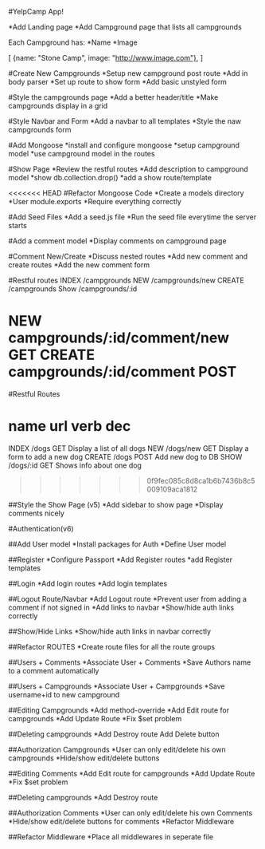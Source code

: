#YelpCamp App!

*Add Landing page
*Add Campground page that lists all campgrounds

Each Campground has:
*Name
*Image

[
    {name: "Stone Camp", image: "http://www.image.com"},
]


#Create New Campgrounds
*Setup new campground post route
*Add in body parser
*Set up route to show form
*Add basic unstyled form

#Style the campgrounds page
*Add a better header/title
*Make campgrounds display in a grid

#Style Navbar and Form
*Add a navbar to all templates
*Style the naw campgrounds form

#Add Mongoose
*install and configure mongoose
*setup campground model
*use campground model in the routes

#Show Page
*Review the restful routes
*Add description to campground model
*show db.collection.drop()
*add a show route/template

<<<<<<< HEAD
#Refactor Mongoose Code
*Create a models directory
*User module.exports
*Require everything correctly

#Add Seed Files
*Add a seed.js file
*Run the seed file everytime the server starts

#Add a comment model
*Display comments on campground page

#Comment New/Create
*Discuss nested routes
*Add new comment and create routes
*Add the new comment form


#Restful routes
INDEX       /campgrounds
NEW         /campgrounds/new
CREATE      /campgrounds
Show        /campgrounds/:id

NEW         campgrounds/:id/comment/new            GET
CREATE      campgrounds/:id/comment                               POST
=======

#Restful Routes

name        url         verb        dec
========================================
INDEX       /dogs       GET         Display a list of all dogs
NEW         /dogs/new   GET         Display a form to add a new dog
CREATE      /dogs       POST        Add new dog to DB
SHOW        /dogs/:id   GET         Shows info about one dog
>>>>>>> 0f9fec085c8d8ca1b6b7436b8c5009109aca1812

##Style the Show Page (v5)
*Add sidebar to show page
*Display comments nicely

#Authentication(v6)

##Add User model
*Install packages for Auth
*Define User model

##Register
*Configure Passport
*Add Register routes
*add Register templates

##Login
*Add login routes
*Add login templates

##Logout Route/Navbar
*Add Logout route
*Prevent user from adding a comment if not signed in
*Add links to navbar
*Show/hide auth links correctly

##Show/Hide Links
*Show/hide auth links in navbar correctly

##Refactor ROUTES
*Create route files for all the route groups

##Users + Comments
*Associate User + Comments
*Save Authors name to a comment automatically

##Users + Campgrounds
*Associate User + Campgrounds
*Save username+id to new campground

##Editing Campgrounds
*Add method-override
*Add Edit route for campgrounds
*Add Update Route
*Fix $set problem

##Deleting campgrounds
*Add Destroy route
Add Delete button


##Authorization Campgrounds
*User can only edit/delete his own campgrounds
*Hide/show edit/delete buttons

##Editing Comments
*Add Edit route for campgrounds
*Add Update Route
*Fix $set problem

##Deleting campgrounds
*Add Destroy route

##Authorization Comments
*User can only edit/delete his own Comments
*Hide/show edit/delete buttons for comments
*Refactor Middleware

##Refactor Middleware 
*Place all middlewares in seperate file